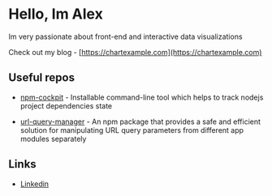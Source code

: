 # Hello, Im Alex

Im very passionate about front-end and interactive data visualizations

Check out my blog - [https://chartexample.com](https://chartexample.com)

## Useful repos

- [npm-cockpit](https://github.com/b0000ring/npm-cockpit) - Installable command-line tool which helps to track nodejs project dependencies state

- [url-query-manager](https://github.com/b0000ring/url-query-manager) - An npm package that provides a safe and efficient solution for manipulating URL query parameters from different app modules separately 

## Links

- [Linkedin](https://www.linkedin.com/in/achirkin/)
